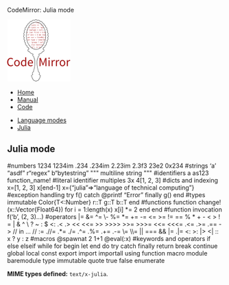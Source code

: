 CodeMirror: Julia mode

[<img src="../../doc/logo.png" id="logo" />](http://codemirror.net)

-   [Home](../../index.html)
-   [Manual](../../doc/manual.html)
-   [Code](https://github.com/marijnh/codemirror)

<!-- -->

-   [Language modes](../index.html)
-   <a href="#" class="active">Julia</a>

Julia mode
----------

\#numbers 1234 1234im .234 .234im 2.23im 2.3f3 23e2 0x234 \#strings ‘a’ “asdf” r“regex” b“bytestring” """ multiline string """ \#identifiers a as123 function\_name! \#literal identifier multiples 3x 4\[1, 2, 3\] \#dicts and indexing x=\[1, 2, 3\] x\[end-1\] x={“julia”=&gt;“language of technical computing”} \#exception handling try f() catch <span class="citation" data-cites="printf">@printf</span> “Error” finally g() end \#types immutable Color{T&lt;:Number} r::T g::T b::T end \#functions function change!(x::Vector{Float64}) for i = 1:length(x) x\[i\] \*= 2 end end \#function invocation f(‘b’, (2, 3)…) \#operators |= &= ^= \\- %= \*= += -= &lt;= &gt;= != == % \* + - &lt; &gt; ! = | & ^ \\ ? ~ : $ &lt;: .&lt; .&gt; &lt;&lt; &lt;&lt;= &gt;&gt; &gt;&gt;&gt;&gt; &gt;&gt;= &gt;&gt;&gt;= &lt;&lt;= &lt;&lt;&lt;= .&lt;= .&gt;= .== -&gt; // in … // := .//= .\*= ./= .^= .%= .+= .-= \\= \\\\= || === && |= .|= &lt;: &gt;: |&gt; &lt;| :: x ? y : z \#macros <span class="citation" data-cites="spawnat">@spawnat</span> 2 1+1 <span class="citation" data-cites="eval">@eval</span>(:x) \#keywords and operators if else elseif while for begin let end do try catch finally return break continue global local const export import importall using function macro module baremodule type immutable quote true false enumerate

**MIME types defined:** `text/x-julia`.
